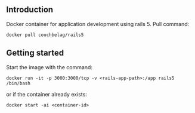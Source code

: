 ## Introduction

Docker container for application development using rails 5.
Pull command:

```
docker pull couchbelag/rails5
```


## Getting started

Start the image with the command:

```
docker run -it -p 3000:3000/tcp -v <rails-app-path>:/app rails5 /bin/bash
```

or if the container already exists:

```
docker start -ai <container-id>
```
